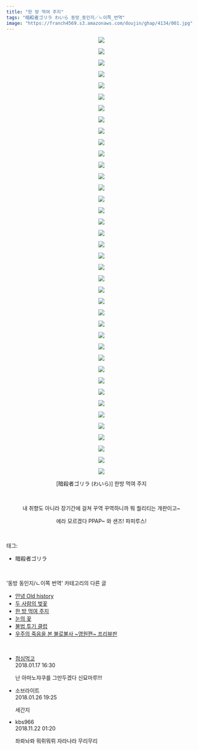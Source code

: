 ```yaml
---
title: "한 방 먹여 주지"
tags: "暗殺者ゴリラ わいら 동방_동인지／ㄴ이쪽_번역"
image: "https://franch4569.s3.amazonaws.com/doujin/ghap/4134/001.jpg"
---
```

<div class="article">
<p style="text-align: center; clear: none; float: none;"><img src="{{ site.imgserver2 }}/ghap/4134/001.jpg"/></p>
<p style="text-align: center; clear: none; float: none;"><img src="{{ site.imgserver2 }}/ghap/4134/002.jpg"/></p>
<p style="text-align: center; clear: none; float: none;"><img src="{{ site.imgserver2 }}/ghap/4134/003.jpg"/></p>
<p style="text-align: center; clear: none; float: none;"><img src="{{ site.imgserver2 }}/ghap/4134/004.jpg"/></p>
<p style="text-align: center; clear: none; float: none;"><img src="{{ site.imgserver2 }}/ghap/4134/005.jpg"/></p>
<p style="text-align: center; clear: none; float: none;"><img src="{{ site.imgserver2 }}/ghap/4134/006.jpg"/></p>
<p style="text-align: center; clear: none; float: none;"><img src="{{ site.imgserver2 }}/ghap/4134/007.jpg"/></p>
<p style="text-align: center; clear: none; float: none;"><img src="{{ site.imgserver2 }}/ghap/4134/008.jpg"/></p>
<p style="text-align: center; clear: none; float: none;"><img src="{{ site.imgserver2 }}/ghap/4134/009.jpg"/></p>
<p style="text-align: center; clear: none; float: none;"><img src="{{ site.imgserver2 }}/ghap/4134/010.jpg"/></p>
<p style="text-align: center; clear: none; float: none;"><img src="{{ site.imgserver2 }}/ghap/4134/011.jpg"/></p>
<p style="text-align: center; clear: none; float: none;"><img src="{{ site.imgserver2 }}/ghap/4134/012.jpg"/></p>
<p style="text-align: center; clear: none; float: none;"><img src="{{ site.imgserver2 }}/ghap/4134/013.jpg"/></p>
<p style="text-align: center; clear: none; float: none;"><img src="{{ site.imgserver2 }}/ghap/4134/014.jpg"/></p>
<p style="text-align: center; clear: none; float: none;"><img src="{{ site.imgserver2 }}/ghap/4134/015.jpg"/></p>
<p style="text-align: center; clear: none; float: none;"><img src="{{ site.imgserver2 }}/ghap/4134/016.jpg"/></p>
<p style="text-align: center; clear: none; float: none;"><img src="{{ site.imgserver2 }}/ghap/4134/017.jpg"/></p>
<p style="text-align: center; clear: none; float: none;"><img src="{{ site.imgserver2 }}/ghap/4134/018.jpg"/></p>
<p style="text-align: center; clear: none; float: none;"><img src="{{ site.imgserver2 }}/ghap/4134/019.jpg"/></p>
<p style="text-align: center; clear: none; float: none;"><img src="{{ site.imgserver2 }}/ghap/4134/020.jpg"/></p>
<p style="text-align: center; clear: none; float: none;"><img src="{{ site.imgserver2 }}/ghap/4134/021.jpg"/></p>
<p style="text-align: center; clear: none; float: none;"><img src="{{ site.imgserver2 }}/ghap/4134/022.jpg"/></p>
<p style="text-align: center; clear: none; float: none;"><img src="{{ site.imgserver2 }}/ghap/4134/023.jpg"/></p>
<p style="text-align: center; clear: none; float: none;"><img src="{{ site.imgserver2 }}/ghap/4134/024.jpg"/></p>
<p style="text-align: center; clear: none; float: none;"><img src="{{ site.imgserver2 }}/ghap/4134/025.jpg"/></p>
<p style="text-align: center; clear: none; float: none;"><img src="{{ site.imgserver2 }}/ghap/4134/026.jpg"/></p>
<p style="text-align: center; clear: none; float: none;"><img src="{{ site.imgserver2 }}/ghap/4134/027.jpg"/></p>
<p style="text-align: center; clear: none; float: none;"><img src="{{ site.imgserver2 }}/ghap/4134/028.jpg"/></p>
<p style="text-align: center; clear: none; float: none;"><img src="{{ site.imgserver2 }}/ghap/4134/029.jpg"/></p>
<p style="text-align: center; clear: none; float: none;"><img src="{{ site.imgserver2 }}/ghap/4134/030.jpg"/></p>
<p style="text-align: center; clear: none; float: none;"><img src="{{ site.imgserver2 }}/ghap/4134/031.jpg"/></p>
<p style="text-align: center; clear: none; float: none;"><img src="{{ site.imgserver2 }}/ghap/4134/032.jpg"/></p>
<p style="text-align: center; clear: none; float: none;"><img src="{{ site.imgserver2 }}/ghap/4134/033.jpg"/></p>
<p style="text-align: center; clear: none; float: none;"><img src="{{ site.imgserver2 }}/ghap/4134/034.jpg"/></p>
<p style="text-align: center; clear: none; float: none;"><img src="{{ site.imgserver2 }}/ghap/4134/035.jpg"/></p>
<p style="text-align: center; clear: none; float: none;"><img src="{{ site.imgserver2 }}/ghap/4134/036.jpg"/></p>
<p style="text-align: center; clear: none; float: none;"><img src="{{ site.imgserver2 }}/ghap/4134/037.jpg"/></p>
<p style="text-align: center; clear: none; float: none;"><img src="{{ site.imgserver2 }}/ghap/4134/038.jpg"/></p>
<p style="text-align: center; clear: none; float: none;"><img src="{{ site.imgserver2 }}/ghap/4134/039.jpg"/></p>
<p style="text-align: center; clear: none; float: none;">[暗殺者ゴリラ (わいら)] 한방 먹여 주지</p>
<p style="text-align: center; clear: none; float: none;"><br/></p>
<p style="text-align: center; clear: none; float: none;">내 취향도 아니라 장기간에 걸쳐 꾸역 꾸역하니까 뭐 퀄리티는 개판이고~</p>
<p style="text-align: center; clear: none; float: none;">에라 모르겠다 PPAP~ 와 샌즈! 파피루스!</p>
</div><br/>
<div class="tagTrail">
<p>태그: </p>
<ul>
<li>暗殺者ゴリラ</li>
</ul>
</div><br/>
<div class="another">
<p>'동방 동인지/ㄴ이쪽 번역' 카테고리의 다른 글</p>
<ul>
<li><a href="/ghap_4137">안녕 Old history</a></li>
<li><a href="/ghap_4136">두 사람의 벚꽃</a></li>
<li><a href="/ghap_4134">한 방 먹여 주지</a></li>
<li><a href="/ghap_4099">눈의 꽃</a></li>
<li><a href="/ghap_4098">불법 투기 클럽</a></li>
<li><a href="/ghap_4097">우주의 죽음을 본 불로불사 ~영원편~ 프리뷰판</a></li>
</ul>
</div><br/>
<div class="cb_module cb_fluid">
<div class="cb_wrt cb_profile">
<div class="comment">
<ul>
<li class="cb_thumb_off" id="comment15176449">
<div class="cb_comment_area">
<div class="cb_info_area">
<div class="cb_section">
<span class="cb_nick_name"> <a href="http://jsvehw" onclick="return openLinkInNewWindow(this)">점심먹고</a></span>
</div>
<div class="cb_section">
<span class="cb_date">2018.01.17 16:30 </span>
</div>
</div>
<div class="cb_dsc_comment">
<p class="cb_dsc">
											난 아마노쟈쿠를 그만두겠다 신묘마루!!!
										</p>
</div>
</div></li>
<li class="cb_thumb_off" id="comment15183742">
<div class="cb_comment_area">
<div class="cb_info_area">
<div class="cb_section">
<span class="cb_nick_name">소브라이트</span>
</div>
<div class="cb_section">
<span class="cb_date">2018.01.26 19:25 </span>
</div>
</div>
<div class="cb_dsc_comment">
<p class="cb_dsc">
											세간지
										</p>
</div>
</div></li>
<li class="cb_thumb_off" id="comment15376475">
<div class="cb_comment_area">
<div class="cb_info_area">
<div class="cb_section">
<span class="cb_nick_name">kbs966</span>
</div>
<div class="cb_section">
<span class="cb_date">2018.11.22 01:20 </span>
</div>
</div>
<div class="cb_dsc_comment">
<p class="cb_dsc">
											좌롸놔롸 뭐뤼뭐뤼 자라나라 무리무리
										</p>
</div>
</div></li>
</ul>
</div>
</div><!-- commentList close -->
</div><br/>
